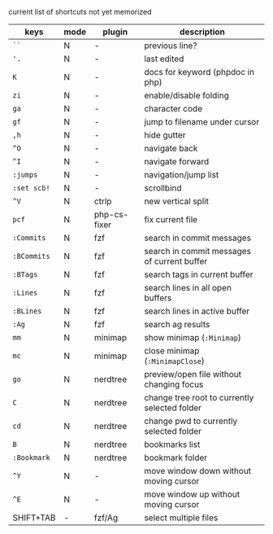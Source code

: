 current list of shortcuts not yet memorized

|keys|mode|plugin|description|
|----|----|------|-----------|
|``` `` ```|N| - | previous line? |
|`'.`|N| -| last edited |
|`K`|N|-| docs for keyword (phpdoc in php)|
|`zi`|N|-| enable/disable folding |
|`ga`|N|-| character code |
|`gf`|N|-| jump to filename under cursor |
|`,h`|N|-| hide gutter |
|`^O`|N|-| navigate back |
|`^I`|N|-| navigate forward |
|`:jumps`|N|-| navigation/jump list |
|`:set scb!`|N|-| scrollbind |
|`^V`|N|ctrlp| new vertical split |
|`pcf`|N|php-cs-fixer| fix current file |
|`:Commits`|N|fzf| search in commit messages |
|`:BCommits`|N|fzf| search in commit messages of current buffer |
|`:BTags`|N|fzf| search tags in current buffer |
|`:Lines`|N|fzf| search lines in all open buffers |
|`:BLines`|N|fzf| search lines in active buffer |
|`:Ag`|N|fzf| search ag results |
|`mm`|N|minimap| show minimap (`:Minimap`) |
|`mc`|N|minimap| close minimap (`:MinimapClose`) |
|`go`|N|nerdtree| preview/open file without changing focus |
|`C`|N|nerdtree| change tree root to currently selected folder |
|`cd`|N|nerdtree| change pwd to currently selected folder |
|`B`|N|nerdtree| bookmarks list |
|`:Bookmark`|N|nerdtree| bookmark folder |
|`^Y`|N|-| move window down without moving cursor |
|`^E`|N|-| move window up without moving cursor |
|SHIFT+TAB|-|fzf/Ag| select multiple files |

